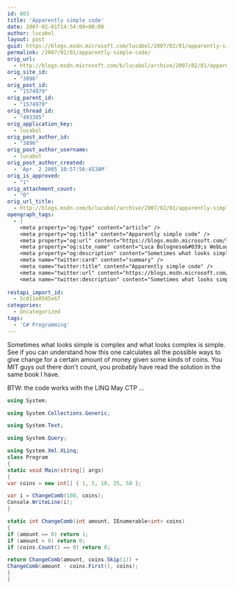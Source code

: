 ```yaml
---
id: 803
title: 'Apparently simple code'
date: 2007-02-01T14:54:00+00:00
author: lucabol
layout: post
guid: https://blogs.msdn.microsoft.com/lucabol/2007/02/01/apparently-simple-code/
permalink: /2007/02/01/apparently-simple-code/
orig_url:
  - http://blogs.msdn.microsoft.com/b/lucabol/archive/2007/02/01/apparently-simple-code.aspx
orig_site_id:
  - "3896"
orig_post_id:
  - "1574979"
orig_parent_id:
  - "1574979"
orig_thread_id:
  - "493385"
orig_application_key:
  - lucabol
orig_post_author_id:
  - "3896"
orig_post_author_username:
  - lucabol
orig_post_author_created:
  - 'Apr  2 2005 10:57:56:453AM'
orig_is_approved:
  - "1"
orig_attachment_count:
  - "0"
orig_url_title:
  - http://blogs.msdn.com/b/lucabol/archive/2007/02/01/apparently-simple-code.aspx
opengraph_tags:
  - |
    <meta property="og:type" content="article" />
    <meta property="og:title" content="Apparently simple code" />
    <meta property="og:url" content="https://blogs.msdn.microsoft.com/lucabol/2007/02/01/apparently-simple-code/" />
    <meta property="og:site_name" content="Luca Bolognese&#039;s WebLog" />
    <meta property="og:description" content="Sometimes what looks simple is complex and what looks complex is simple. See if you can understand how this one calculates all the possible ways to give change for a certain amount of money given some kinds of coins. You MIT guys out there don't count, you probably have read the solution in the same..." />
    <meta name="twitter:card" content="summary" />
    <meta name="twitter:title" content="Apparently simple code" />
    <meta name="twitter:url" content="https://blogs.msdn.microsoft.com/lucabol/2007/02/01/apparently-simple-code/" />
    <meta name="twitter:description" content="Sometimes what looks simple is complex and what looks complex is simple. See if you can understand how this one calculates all the possible ways to give change for a certain amount of money given some kinds of coins. You MIT guys out there don't count, you probably have read the solution in the same..." />
    
restapi_import_id:
  - 5c011e0505e67
categories:
  - Uncategorized
tags:
  - 'C# Programming'
---
```

Sometimes what looks simple is complex and what looks complex is simple. See if you can understand how this one calculates all the possible ways to give change for a certain amount of money given some kinds of coins. You MIT guys out there don't count, you probably have read the solution in the same book I have.

BTW: the code works with the LINQ May CTP ...

~~~csharp
using System;

using System.Collections.Generic;

using System.Text;

using System.Query;

using System.Xml.XLinq;
class Program
{
static void Main(string[] args)
{
var coins = new int[] { 1, 5, 10, 25, 50 };

var i = ChangeComb(100, coins);
Console.WriteLine(i);
}

static int ChangeComb(int amount, IEnumerable<int> coins)
{
if (amount == 0) return 1;
if (amount < 0) return 0;
if (coins.Count() == 0) return 0;

return ChangeComb(amount, coins.Skip(1)) +
ChangeComb(amount - coins.First(), coins);
}
}
~~~